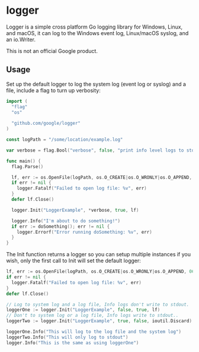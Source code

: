 # logger #
Logger is a simple cross platform Go logging library for Windows, Linux, and 
macOS, it can log to the Windows event log, Linux/macOS syslog, and an io.Writer. 

This is not an official Google product.

## Usage ##

Set up the default logger to log the system log (event log or syslog) and a 
file, include a flag to turn up verbosity:

```go
import (
  "flag"
  "os"
  
  "github.com/google/logger"
)

const logPath = "/some/location/example.log"

var verbose = flag.Bool("verbose", false, "print info level logs to stdout")

func main() {
  flag.Parse()

  lf, err := os.OpenFile(logPath, os.O_CREATE|os.O_WRONLY|os.O_APPEND, 0660)
  if err != nil {
    logger.Fatalf("Failed to open log file: %v", err)
  }
  defer lf.Close()

  logger.Init("LoggerExample", *verbose, true, lf)

  logger.Info("I'm about to do something!")
  if err := doSomething(); err != nil {
    logger.Errorf("Error running doSomething: %v", err)
  }
}
```

The Init function returns a logger so you can setup multiple instances if you
wish, only the first call to Init will set the default logger:

```go
lf, err := os.OpenFile(logPath, os.O_CREATE|os.O_WRONLY|os.O_APPEND, 0660)
if err != nil {
  logger.Fatalf("Failed to open log file: %v", err)
}
defer lf.Close()

// Log to system log and a log file, Info logs don't write to stdout.
loggerOne := logger.Init("LoggerExample", false, true, lf)
// Don't to system log or a log file, Info logs write to stdout..
loggerTwo := logger.Init("LoggerExample", true, false, ioutil.Discard)

loggerOne.Info("This will log to the log file and the system log")
loggerTwo.Info("This will only log to stdout")
logger.Info("This is the same as using loggerOne")

```


